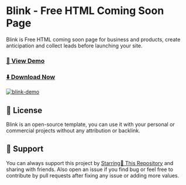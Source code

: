 # Blink - Free HTML Coming Soon Page
Blink is Free HTML coming soon page for business and products, create anticipation and collect leads before launching your site.

### [🚀 View Demo](https://preview.uideck.com/items/blink/)

### [⬇️ Download Now](https://links.uideck.com/blink-download)

[![blink-demo](https://uideck.com/wp-content/uploads/2021/09/blink.png)](https://preview.uideck.com/items/blink/)



## 📃 License
Blink is an open-source template, you can use it with your personal or commercial projects without any attribution or backlink.

## 💙 Support
You can always support this project by [Starring🌟 This Repository](https://github.com/uideck/blink-html-coming-soon-page) 
and sharing with friends. Also open an issue if you find bug or feel free to contribute by pull requests after fixing any issue or adding more values.
